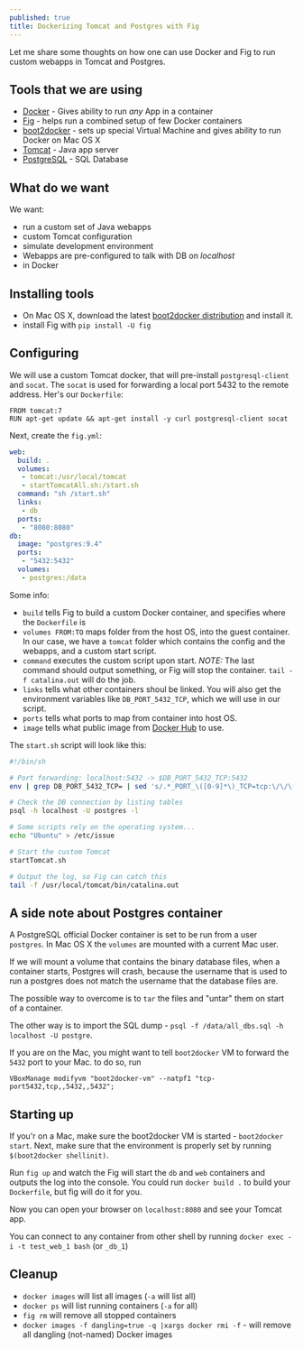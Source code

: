 ```yaml
---
published: true
title: Dockerizing Tomcat and Postgres with Fig
---
```


Let me share some thoughts on how one can use Docker and Fig to run custom webapps in Tomcat and Postgres.

## Tools that we are using
- [Docker](https://www.docker.com) - Gives ability to run _any_ App in a container
- [Fig](http://www.fig.sh) - helps run a combined setup of few Docker containers
- [boot2docker](http://boot2docker.io) - sets up special Virtual Machine and gives ability to run Docker on Mac OS X
- [Tomcat](http://tomcat.apache.org) - Java app server
- [PostgreSQL](http://www.postgresql.org) - SQL Database

## What do we want
We want:
- run a custom set of Java webapps
- custom Tomcat configuration
- simulate development environment
- Webapps are pre-configured to talk with DB on _localhost_
- in Docker

## Installing tools
- On Mac OS X, download the latest [boot2docker distribution]( https://github.com/boot2docker/osx-installer/releases) and install it.
- install Fig with `pip install -U fig`

## Configuring
We will use a custom Tomcat docker, that will pre-install `postgresql-client` and `socat`. The `socat` is used for forwarding a local port 5432 to the remote address. Her's our `Dockerfile`:

```
FROM tomcat:7
RUN apt-get update && apt-get install -y curl postgresql-client socat
```

Next, create the `fig.yml`:

``` yaml
web:
  build: .
  volumes:
   - tomcat:/usr/local/tomcat
   - startTomcatAll.sh:/start.sh
  command: "sh /start.sh"
  links:
   - db
  ports:
   - "8080:8080"
db:
  image: "postgres:9.4"
  ports:
   - "5432:5432"
  volumes:
   - postgres:/data
```

Some info:
- `build` tells Fig to build a custom Docker container, and specifies where the `Dockerfile` is
- `volumes FROM:TO` maps folder from the host OS, into the guest container. In our case, we have a `tomcat` folder which contains the config and the webapps, and a custom start script.
- `command` executes the custom script upon start. _NOTE:_ The last command should output something, or Fig will stop the container. `tail -f catalina.out` will do the job.
- `links` tells what other containers shoul be linked. You will also get the environment variables like `DB_PORT_5432_TCP`, which we will use in our script.
- `ports` tells what ports to map from container into host OS.
- `image` tells what public image from [Docker Hub](https://registry.hub.docker.com) to use.

The `start.sh` script will look like this:

``` bash
#!/bin/sh

# Port forwarding: localhost:5432 -> $DB_PORT_5432_TCP:5432
env | grep DB_PORT_5432_TCP= | sed 's/.*_PORT_\([0-9]*\)_TCP=tcp:\/\/\(.*\):\(.*\)/socat TCP4-LISTEN:\1,fork,reuseaddr TCP4:\2:\3 \&/' | sh

# Check the DB connection by listing tables
psql -h localhost -U postgres -l

# Some scripts rely on the operating system...
echo "Ubuntu" > /etc/issue

# Start the custom Tomcat
startTomcat.sh

# Output the log, so Fig can catch this
tail -f /usr/local/tomcat/bin/catalina.out
```

## A side note about Postgres container
A PostgreSQL official Docker container is set to be run from a user `postgres`. In Mac OS X the `volumes` are mounted with a current Mac user.

If we will mount a volume that contains the binary database files, when a container starts, Postgres will crash, because the username that is used to run a postgres does not match the username that the database files are.

The possible way to overcome is to `tar` the files and "untar" them on start of a container. 

The other way is to import the SQL dump - `psql -f /data/all_dbs.sql -h localhost -U postgre`.

If you are on the Mac, you might want to tell `boot2docker` VM to forward the `5432` port to your Mac. to do so, run 

```
VBoxManage modifyvm "boot2docker-vm" --natpf1 "tcp-port5432,tcp,,5432,,5432";
```

## Starting up

If you'r on a Mac, make sure the boot2docker VM is started - `boot2docker start`. Next, make sure that the environment is properly set by running `$(boot2docker shellinit)`.

Run `fig up` and watch the Fig will start the `db` and `web` containers and outputs the log into the console. You could run `docker build .` to build your `Dockerfile`, but fig will do it for you. 

Now you can open your browser on `localhost:8080` and see your Tomcat app.

You can connect to any container from other shell by running `docker exec -i -t test_web_1 bash` (or `_db_1`)

## Cleanup
- `docker images` will list all images (`-a` will list all)
- `docker ps` will list running containers (`-a` for all)
- `fig rm` will remove all stopped containers
- `docker images -f dangling=true -q |xargs docker rmi -f` - will remove all dangling (not-named) Docker images